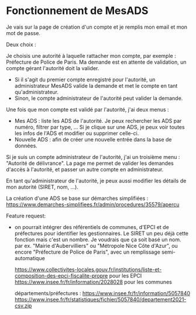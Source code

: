 # Fonctionnement de MesADS

Je vais sur la page de création d'un compte et je remplis mon email et mon mot de passe.

Deux choix :

Je choisis une autorité à laquelle rattacher mon compte, par exemple : Préfecture de Police de Paris. Ma demande est en attente de validation, un compte gérant l'autorité doit la valider.

* Si il s'agit du premier compte enregistré pour l'autorité, un administrateur MesADS valide la demande et met le compte en tant qu'administrateur.
* Sinon, le compte administrateur de l'autorité peut valider la demande.


Une fois que mon compte est validé par l'autorité, j'ai deux menus :

* Mes ADS : liste les ADS de l'autorité. Je peux rechercher les ADS par numéro, filtrer par type, ... Si je clique sur une ADS, je peux voir toutes les infos de l'ADS et modifier ou supprimer celle-ci.
* Nouvelle ADS : afin de créer une nouvelle entrée dans la base de données.

Si je suis un compte administrateur de l'autorité, j'ai un troisième menu : "Autorité de délivrance". La page me permet de valider les demandes d'accès à l'autorité, et passer un autre compte en administrateur.

En tant qu'administrateur de l'autorité, je peux aussi modifier les détails de mon autorité (SIRET, nom, ...).


La création d'une ADS se base sur démarches simplifiées : https://www.demarches-simplifiees.fr/admin/procedures/35579/apercu


Feature request:

* on pourrait intégrer des référentiels de communes, d'EPCI et de préfectures pour identifier les gestionnaires. Le SIRET un peu déjà cette fonction mais c'est un nombre. Je voudrais que ça soit basé un nom. par ex. "Mairie d'Aubervilliers" ou "Métropole Nice Côte d'Azur", ou encore "Préfecture de Police de Paris", avec un remplissage semi-automatique

  https://www.collectivites-locales.gouv.fr/institutions/liste-et-composition-des-epci-fiscalite-propre pour les EPCI
  https://www.insee.fr/fr/information/2028028 pour les communes

  départements/préfectures : https://www.insee.fr/fr/information/5057840
                             https://www.insee.fr/fr/statistiques/fichier/5057840/departement2021-csv.zip
